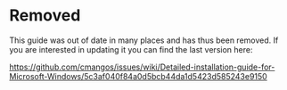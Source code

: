 # Removed

This guide was out of date in many places and has thus been removed. If you are interested in updating it you can find the last version here: 

https://github.com/cmangos/issues/wiki/Detailed-installation-guide-for-Microsoft-Windows/5c3af040f84a0d5bcb44da1d5423d585243e9150
